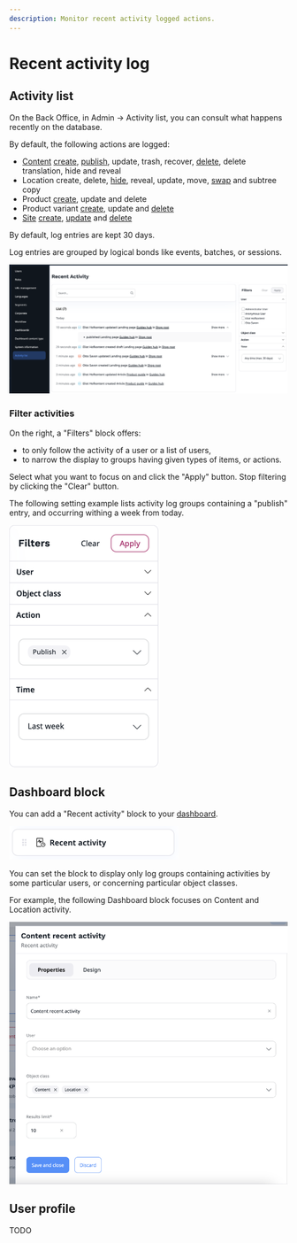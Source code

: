 ```yaml
---
description: Monitor recent activity logged actions.
---
```


# Recent activity log

## Activity list

On the Back Office, in Admin -> Activity list, you can consult what happens recently on the database.

By default, the following actions are logged:

- [Content](content_items.md) [create](create_edit_content_items.md#create-content-items), [publish](publish_instantly.md#publish-content-instantly), update, trash, recover, [delete](copy_move_hide_content.md#multi-file-move), delete translation, hide and reveal
- Location create, delete, [hide](manage_locations_urls.md#hide-locations), reveal, update, move, [swap](manage_locations_urls.md#swap-locations) and subtree copy
- Product [create](create_edit_product.md), update and delete
- Product variant [create](work_with_product_variants.md#generate-variants), update and [delete](work_with_product_variants.md#delete-variants)
- [Site](work_with_sites.md) [create](work_with_sites.md#create-a-website), [update](work_with_sites.md#edit-an-existing-website) and [delete](work_with_sites.md#delete-an-existing-website)

By default, log entries are kept 30 days.

Log entries are grouped by logical bonds like events, batches, or sessions.

![Activity list](img/4.6_activity_list.png)

### Filter activities

On the right, a "Filters" block offers:

* to only follow the activity of a user or a list of users,
* to narrow the display to groups having given types of items, or actions.

Select what you want to focus on and click the "Apply" button. Stop filtering by clicking the "Clear" button.

The following setting example lists activity log groups containing a "publish" entry, and occurring withing a week from today.

![Published last week](img/filters.png)

## Dashboard block

You can add a "Recent activity" block to your [dashboard](discover_ui.md#dashboard).

!["Recent activity" block](img/recent_activity_block.png)

You can set the block to display only log groups containing activities by some particular users, or concerning particular object classes.

For example, the following Dashboard block focuses on Content and Location activity.

!["Content recent activity" block settings](img/recent_activity_block_settings.png)

## User profile

TODO
